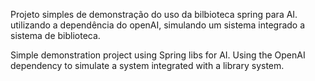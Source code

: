 Projeto simples de demonstração do uso da bilbioteca spring para AI. utilizando a dependência do openAI, simulando um sistema integrado a sistema de biblioteca.

Simple demonstration project using Spring libs for AI. Using the OpenAI dependency to simulate a system integrated with a library system.
